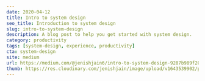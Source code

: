 ```yaml
---
date: 2020-04-12
title: Intro to system design
seo_title: Introduction to system design
slug: intro-to-system-design
description: A blog post to help you get started with system design.
category: productivity
tags: [system-design, experience, productivity]
cta: system-design
site: medium
url: https://medium.com/@jenishjain6/intro-to-system-design-9287b989f206
thumb: https://res.cloudinary.com/jenishjain/image/upload/v1643539902/portfolio/blog-assets/system-design-cover.png
---
```

